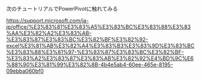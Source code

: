 次のチュートリアルでPowerPivotに触れてみる

https://support.microsoft.com/ja-jp/office/%E3%83%81%E3%83%A5%E3%83%BC%E3%83%88%E3%83%AA%E3%82%A2%E3%83%AB-%E3%83%87%E3%83%BC%E3%82%BF%E3%82%92-excel%E3%81%AB%E3%82%A4%E3%83%B3%E3%83%9D%E3%83%BC%E3%83%88%E3%81%97-%E3%83%87%E3%83%BC%E3%82%BF-%E3%83%A2%E3%83%87%E3%83%AB%E3%82%92%E4%BD%9C%E6%88%90%E3%81%99%E3%82%8B-4b4e5ab4-60ee-465e-8195-09ebba060bf0